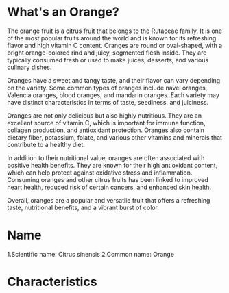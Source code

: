 # What's an Orange?
The orange fruit is a citrus fruit that belongs to the Rutaceae family. It is one of the most popular fruits around the world and is known for its refreshing flavor and high vitamin C content. Oranges are round or oval-shaped, with a bright orange-colored rind and juicy, segmented flesh inside. They are typically consumed fresh or used to make juices, desserts, and various culinary dishes.

Oranges have a sweet and tangy taste, and their flavor can vary depending on the variety. Some common types of oranges include navel oranges, Valencia oranges, blood oranges, and mandarin oranges. Each variety may have distinct characteristics in terms of taste, seediness, and juiciness.

Oranges are not only delicious but also highly nutritious. They are an excellent source of vitamin C, which is important for immune function, collagen production, and antioxidant protection. Oranges also contain dietary fiber, potassium, folate, and various other vitamins and minerals that contribute to a healthy diet.

In addition to their nutritional value, oranges are often associated with positive health benefits. They are known for their high antioxidant content, which can help protect against oxidative stress and inflammation. Consuming oranges and other citrus fruits has been linked to improved heart health, reduced risk of certain cancers, and enhanced skin health.

Overall, oranges are a popular and versatile fruit that offers a refreshing taste, nutritional benefits, and a vibrant burst of color.
# Name
1.Scientific name: Citrus sinensis
2.Common name: Orange
# Characteristics
